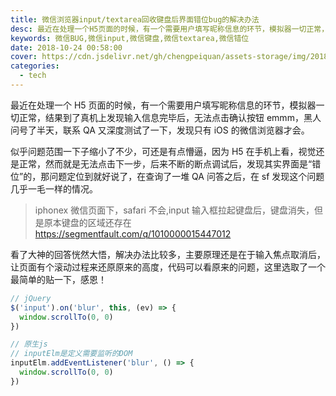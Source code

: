 ```yaml
---
title: 微信浏览器input/textarea回收键盘后界面错位bug的解决办法
desc: 最近在处理一个H5页面的时候，有一个需要用户填写昵称信息的环节，模拟器一切正常，结果到了真机上发现输入信息完毕后，无法点击确认按钮emmm，黑人问号了半天，联系QA又深度测试了一下，发现只有iOS的微信浏览器才会。
keywords: 微信BUG,微信input,微信键盘,微信textarea,微信错位
date: 2018-10-24 00:58:00
cover: https://cdn.jsdelivr.net/gh/chengpeiquan/assets-storage/img/2018/10/1-6.jpg
categories:
  - tech
---
```


最近在处理一个 H5 页面的时候，有一个需要用户填写昵称信息的环节，模拟器一切正常，结果到了真机上发现输入信息完毕后，无法点击确认按钮 emmm，黑人问号了半天，联系 QA 又深度测试了一下，发现只有 iOS 的微信浏览器才会。

似乎问题范围一下子缩小了不少，可还是有点懵逼，因为 H5 在手机上看，视觉还是正常，然而就是无法点击下一步，后来不断的断点调试后，发现其实界面是“错位”的，那问题定位到就好说了，在查询了一堆 QA 问答之后，在 sf 发现这个问题几乎一毛一样的情况。

> iphonex 微信页面下，safari 不会,input 输入框拉起键盘后，键盘消失，但是原本键盘的区域还存在
> https://segmentfault.com/q/1010000015447012

看了大神的回答恍然大悟，解决办法比较多，主要原理还是在于输入焦点取消后，让页面有个滚动过程来还原原来的高度，代码可以看原来的问题，这里选取了一个最简单的贴一下，感恩！

```javascript
// jQuery
$('input').on('blur', this, (ev) => {
  window.scrollTo(0, 0)
})

// 原生js
// inputElm是定义需要监听的DOM
inputElm.addEventListener('blur', () => {
  window.scrollTo(0, 0)
})
```
